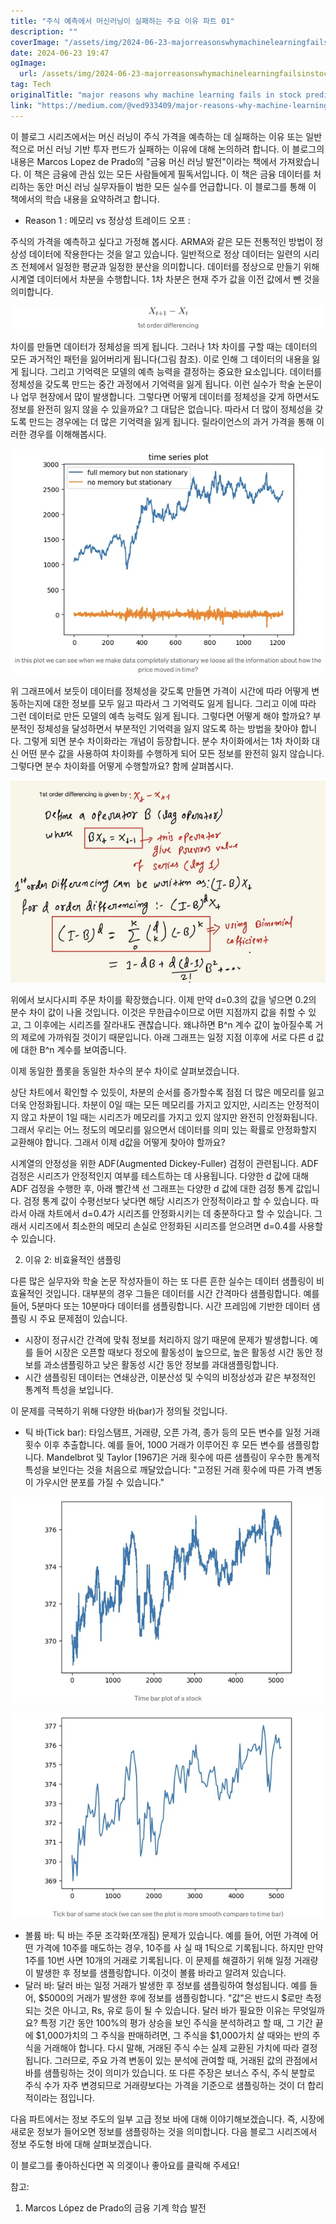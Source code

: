 ```yaml
---
title: "주식 예측에서 머신러닝이 실패하는 주요 이유 파트 01"
description: ""
coverImage: "/assets/img/2024-06-23-majorreasonswhymachinelearningfailsinstockpredictionpart-01_0.png"
date: 2024-06-23 19:47
ogImage: 
  url: /assets/img/2024-06-23-majorreasonswhymachinelearningfailsinstockpredictionpart-01_0.png
tag: Tech
originalTitle: "major reasons why machine learning fails in stock prediction: part -01"
link: "https://medium.com/@ved933409/major-reasons-why-machine-learning-fails-in-stock-prediction-part-01-479834eb891d"
---
```



이 블로그 시리즈에서는 머신 러닝이 주식 가격을 예측하는 데 실패하는 이유 또는 일반적으로 머신 러닝 기반 투자 펀드가 실패하는 이유에 대해 논의하려 합니다. 이 블로그의 내용은 Marcos Lopez de Prado의 "금융 머신 러닝 발전"이라는 책에서 가져왔습니다. 이 책은 금융에 관심 있는 모든 사람들에게 필독서입니다. 이 책은 금융 데이터를 처리하는 동안 머신 러닝 실무자들이 범한 모든 실수를 언급합니다. 이 블로그를 통해 이 책에서의 학습 내용을 요약하려고 합니다.

- Reason 1 : 메모리 vs 정상성 트레이드 오프 :

주식의 가격을 예측하고 싶다고 가정해 봅시다. ARMA와 같은 모든 전통적인 방법이 정상성 데이터에 작용한다는 것을 알고 있습니다. 일반적으로 정상 데이터는 일련의 시리즈 전체에서 일정한 평균과 일정한 분산을 의미합니다. 데이터를 정상으로 만들기 위해 시계열 데이터에서 차분을 수행합니다. 1차 차분은 현재 주가 값을 이전 값에서 뺀 것을 의미합니다.

![Image](/assets/img/2024-06-23-majorreasonswhymachinelearningfailsinstockpredictionpart-01_0.png)

<div class="content-ad"></div>

차이를 만들면 데이터가 정체성을 띄게 됩니다. 그러나 1차 차이를 구할 때는 데이터의 모든 과거적인 패턴을 잃어버리게 됩니다(그림 참조). 이로 인해 그 데이터의 내용을 잃게 됩니다. 그리고 기억력은 모델의 예측 능력을 결정하는 중요한 요소입니다. 데이터를 정체성을 갖도록 만드는 중간 과정에서 기억력을 잃게 됩니다. 이런 실수가 학술 논문이나 업무 현장에서 많이 발생합니다. 그렇다면 어떻게 데이터를 정체성을 갖게 하면서도 정보를 완전히 잃지 않을 수 있을까요? 그 대답은 없습니다. 따라서 더 많이 정체성을 갖도록 만드는 경우에는 더 많은 기억력을 잃게 됩니다. 릴라이언스의 과거 가격을 통해 이러한 경우를 이해해봅시다.

![image](/assets/img/2024-06-23-majorreasonswhymachinelearningfailsinstockpredictionpart-01_1.png)

위 그래프에서 보듯이 데이터를 정체성을 갖도록 만들면 가격이 시간에 따라 어떻게 변동하는지에 대한 정보를 모두 잃고 따라서 그 기억력도 잃게 됩니다. 그리고 이에 따라 그런 데이터로 만든 모델의 예측 능력도 잃게 됩니다. 그렇다면 어떻게 해야 할까요? 부분적인 정체성을 달성하면서 부분적인 기억력을 잃지 않도록 하는 방법을 찾아야 합니다. 그렇게 되면 분수 차이화라는 개념이 등장합니다. 분수 차이화에서는 1차 차이화 대신 어떤 분수 값을 사용하여 차이화를 수행하게 되어 모든 정보를 완전히 잃지 않습니다. 그렇다면 분수 차이화를 어떻게 수행할까요? 함께 살펴봅시다.

![image](/assets/img/2024-06-23-majorreasonswhymachinelearningfailsinstockpredictionpart-01_2.png)

<div class="content-ad"></div>

위에서 보시다시피 주문 차이를 확장했습니다. 이제 만약 d=0.3의 값을 넣으면 0.2의 분수 차이 값이 나올 것입니다. 이것은 무한급수이므로 어떤 지점까지 값을 취할 수 있고, 그 이후에는 시리즈를 잘라내도 괜찮습니다. 왜냐하면 B^n 계수 값이 높아질수록 거의 제로에 가까워질 것이기 때문입니다. 아래 그래프는 일정 지점 이후에 서로 다른 d 값에 대한 B^n 계수를 보여줍니다.

이제 동일한 플롯을 동일한 차수의 분수 차이로 살펴보겠습니다.

<div class="content-ad"></div>

상단 차트에서 확인할 수 있듯이, 차분의 순서를 증가할수록 점점 더 많은 메모리를 잃고 더욱 안정화됩니다. 차분이 0일 때는 모든 메모리를 가지고 있지만, 시리즈는 안정적이지 않고 차분이 1일 때는 시리즈가 메모리를 가지고 있지 않지만 완전히 안정화됩니다. 그래서 우리는 어느 정도의 메모리를 잃으면서 데이터를 의미 있는 확률로 안정화할지 교환해야 합니다. 그래서 이제 d값을 어떻게 찾아야 할까요?

시계열의 안정성을 위한 ADF(Augmented Dickey-Fuller) 검정이 관련됩니다. ADF 검정은 시리즈가 안정적인지 여부를 테스트하는 데 사용됩니다. 다양한 d 값에 대해 ADF 검정을 수행한 후, 아래 빨간색 선 그래프는 다양한 d 값에 대한 검정 통계 값입니다. 검정 통계 값이 수평선보다 낮다면 해당 시리즈가 안정적이라고 할 수 있습니다. 따라서 아래 차트에서 d=0.4가 시리즈를 안정화시키는 데 충분하다고 할 수 있습니다. 그래서 시리즈에서 최소한의 메모리 손실로 안정화된 시리즈를 얻으려면 d=0.4를 사용할 수 있습니다.

2. 이유 2: 비효율적인 샘플링

<div class="content-ad"></div>

다른 많은 실무자와 학술 논문 작성자들이 하는 또 다른 흔한 실수는 데이터 샘플링이 비효율적인 것입니다. 대부분의 경우 그들은 데이터를 시간 간격마다 샘플링합니다. 예를 들어, 5분마다 또는 10분마다 데이터를 샘플링합니다. 시간 프레임에 기반한 데이터 샘플링 시 주요 문제점이 있습니다.

- 시장이 정규시간 간격에 맞춰 정보를 처리하지 않기 때문에 문제가 발생합니다. 예를 들어 시장은 오픈할 때보다 정오에 활동성이 높으므로, 높은 활동성 시간 동안 정보를 과소샘플링하고 낮은 활동성 시간 동안 정보를 과대샘플링합니다.
- 시간 샘플링된 데이터는 연쇄상관, 이분산성 및 수익의 비정상성과 같은 부정적인 통계적 특성을 보입니다.

이 문제를 극복하기 위해 다양한 바(bar)가 정의될 것입니다. 

- 틱 바(Tick bar): 타임스탬프, 거래량, 오픈 가격, 종가 등의 모든 변수를 일정 거래 횟수 이후 추출합니다. 예를 들어, 1000 거래가 이루어진 후 모든 변수를 샘플링합니다. Mandelbrot 및 Taylor [1967]은 거래 횟수에 따른 샘플링이 우수한 통계적 특성을 보인다는 것을 처음으로 깨달았습니다: "고정된 거래 횟수에 따른 가격 변동이 가우시안 분포를 가질 수 있습니다."

<div class="content-ad"></div>

![이미지](/assets/img/2024-06-23-majorreasonswhymachinelearningfailsinstockpredictionpart-01_6.png)

![이미지](/assets/img/2024-06-23-majorreasonswhymachinelearningfailsinstockpredictionpart-01_7.png)

- 볼륨 바: 틱 바는 주문 조각화(쪼개짐) 문제가 있습니다. 예를 들어, 어떤 가격에 어떤 가격에 10주를 매도하는 경우, 10주를 사 실 때 1틱으로 기록됩니다. 하지만 만약 1주를 10번 사면 10개의 거래로 기록됩니다. 이 문제를 해결하기 위해 일정 거래량이 발생한 후 정보를 샘플링합니다. 이것이 볼륨 바라고 알려져 있습니다.
- 달러 바: 달러 바는 일정 거래가 발생한 후 정보를 샘플링하여 형성됩니다. 예를 들어, $5000의 거래가 발생한 후에 정보를 샘플링합니다. "값"은 반드시 $로만 측정되는 것은 아니고, Rs, 유로 등이 될 수 있습니다. 달러 바가 필요한 이유는 무엇일까요? 특정 기간 동안 100%의 평가 상승을 보인 주식을 분석하려고 할 때, 그 기간 끝에 $1,000가치의 그 주식을 판매하려면, 그 주식을 $1,000가치 살 때와는 반의 주식을 거래해야 합니다. 다시 말해, 거래된 주식 수는 실제 교환된 가치에 따라 결정됩니다. 그러므로, 주요 가격 변동이 있는 분석에 관여할 때, 거래된 값의 관점에서 바를 샘플링하는 것이 의미가 있습니다. 또 다른 주장은 보너스 주식, 주식 분할로 주식 수가 자주 변경되므로 거래량보다는 가격을 기준으로 샘플링하는 것이 더 합리적이라는 점입니다.

다음 파트에서는 정보 주도의 일부 고급 정보 바에 대해 이야기해보겠습니다. 즉, 시장에 새로운 정보가 들어오면 정보를 샘플링하는 것을 의미합니다. 다음 블로그 시리즈에서 정보 주도형 바에 대해 살펴보겠습니다.

<div class="content-ad"></div>

이 블로그를 좋아하신다면 꼭 의겢이나 좋아요를 클릭해 주세요!

참고:

1) Marcos López de Prado의 금융 기계 학습 발전